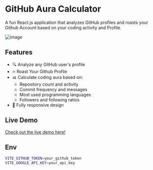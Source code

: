 # GitHub Aura Calculator

A fun React.js application that analyzes GitHub profiles and roasts your Github Account based on your coding activity and Profile.

![image](https://github.com/user-attachments/assets/0d23f1fe-84dc-4ae7-9498-243f06a0be09)


## Features

- 🔍 Analyze any GitHub user's profile
- 🔥 Roast Your Github Profile
- 📊 Calculate coding aura based on:
  - Repository count and activity
  - Commit frequency and messages
  - Most used programming languages
  - Followers and following ratios
- 📱 Fully responsive design

## Live Demo

[Check out the live demo here!](https://repo-aura-calc.vercel.app/)

## Env
```bash
VITE_GITHUB_TOKEN=your_github_token
VITE_GOOGLE_API_KEY=your_api_key
```
